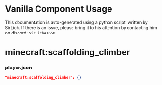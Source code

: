 # Vanilla Component Usage
This documentation is auto-generated using a python script, written by SirLich. If there is an issue, please bring it to his attention by contacting him on discord: `SirLich#1658`

# minecraft:scaffolding_climber
### player.json
```JSON
"minecraft:scaffolding_climber": {}
```

